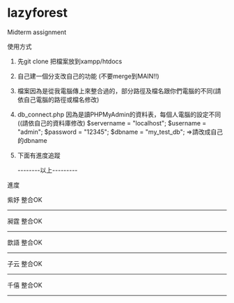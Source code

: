 # lazyforest
Midterm assignment

使用方式
1. 先git clone 把檔案放到xampp/htdocs
2. 自己建一個分支改自己的功能 (不要merge到MAIN!!)
3. 檔案因為是從我電腦傳上來整合過的，部分路徑及檔名跟你們電腦的不同(請依自己電腦的路徑或檔名修改)
4. db_connect.php 因為是讀PHPMyAdmin的資料表，每個人電腦的設定不同((請依自己的資料庫修改)
  $servername = "localhost";
  $username = "admin";
  $password = "12345";
  $dbname = "my_test_db";  =>請改成自己的dbname
5. 下面有進度追蹤
   
   --------以上---------



進度

紫妤  整合OK
<hr>

昶霆   整合OK
<hr>

歆語   整合OK
<hr>

子云   整合OK
<hr>

千僖   整合OK
<hr>



